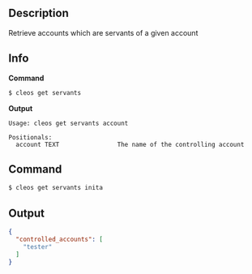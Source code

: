 ## Description
Retrieve accounts which are servants of a given account 

## Info

**Command**

```sh
$ cleos get servants
```
**Output**

```console
Usage: cleos get servants account

Positionals:
  account TEXT                The name of the controlling account
```

## Command

```sh
$ cleos get servants inita
```

## Output

```json
{
  "controlled_accounts": [
    "tester"
  ]
}
```
